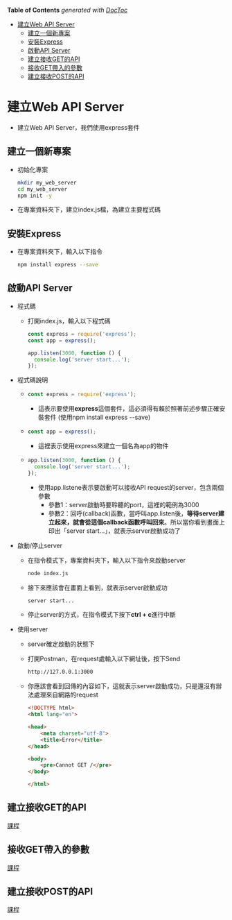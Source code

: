 <!-- START doctoc generated TOC please keep comment here to allow auto update -->
<!-- DON'T EDIT THIS SECTION, INSTEAD RE-RUN doctoc TO UPDATE -->
**Table of Contents**  *generated with [DocToc](https://github.com/thlorenz/doctoc)*

- [建立Web API Server](#%E5%BB%BA%E7%AB%8Bweb-api-server)
  - [建立一個新專案](#%E5%BB%BA%E7%AB%8B%E4%B8%80%E5%80%8B%E6%96%B0%E5%B0%88%E6%A1%88)
  - [安裝Express](#%E5%AE%89%E8%A3%9Dexpress)
  - [啟動API Server](#%E5%95%9F%E5%8B%95api-server)
  - [建立接收GET的API](#%E5%BB%BA%E7%AB%8B%E6%8E%A5%E6%94%B6get%E7%9A%84api)
  - [接收GET帶入的參數](#%E6%8E%A5%E6%94%B6get%E5%B8%B6%E5%85%A5%E7%9A%84%E5%8F%83%E6%95%B8)
  - [建立接收POST的API](#%E5%BB%BA%E7%AB%8B%E6%8E%A5%E6%94%B6post%E7%9A%84api)

<!-- END doctoc generated TOC please keep comment here to allow auto update -->

# 建立Web API Server

- 建立Web API Server，我們使用express套件

## 建立一個新專案

- 初始化專案

  ```bash
  mkdir my_web_server
  cd my_web_server
  npm init -y
  ```

- 在專案資料夾下，建立index.js檔，為建立主要程式碼

## 安裝Express

- 在專案資料夾下，輸入以下指令

  ```bash
  npm install express --save
  ```

## 啟動API Server

- 程式碼

  - 打開index.js，輸入以下程式碼

    ```javascript
    const express = require('express');
    const app = express();
    
    app.listen(3000, function () {
      console.log('server start...');
    });
    ```

- 程式碼說明

  - ```javascript
    const express = require('express');
    ```

    - 這表示要使用**express**這個套件，這必須得有賴於照著前述步驟正確安裝套件 (使用npm install express --save)

  - ```javascript
    const app = express();
    ```

    - 這裡表示使用express來建立一個名為app的物件

  - ```javascript
    app.listen(3000, function () {
      console.log('server start...');
    });
    ```

    - 使用app.listene表示要啟動可以接收API request的server，包含兩個參數
      - 參數1：server啟動時要聆聽的port，這裡的範例為3000
      - 參數2：回呼(callback)函數，當呼叫app.listen後，**等待server建立起來，就會從這個callback函數呼叫回來**。所以當你看到畫面上印出「server start...」，就表示server啟動成功了

- 啟動/停止server

  - 在指令模式下，專案資料夾下，輸入以下指令來啟動server

    ```bash
    node index.js
    ```

  - 接下來應該會在畫面上看到，就表示server啟動成功

    ```bash
    server start...
    ```

  - 停止server的方式，在指令模式下按下**ctrl + c**進行中斷

- 使用server

  - server確定啟動的狀態下

  - 打開Postman，在request處輸入以下網址後，按下Send

    ```bash
    http://127.0.0.1:3000
    ```

  - 你應該會看到回傳的內容如下，這就表示server啟動成功，只是還沒有辦法處理來自網路的request

    ```html
    <!DOCTYPE html>
    <html lang="en">
    
    <head>
    	<meta charset="utf-8">
    	<title>Error</title>
    </head>
    
    <body>
    	<pre>Cannot GET /</pre>
    </body>
    
    </html>
    ```

## 建立接收GET的API

[課程](https://github.com/silencecork/nodejs-api-workshop/tree/master/server/01.get_api)

## 接收GET帶入的參數

[課程](https://github.com/silencecork/nodejs-api-workshop/tree/master/server/02.get_api_param)

## 建立接收POST的API

[課程](https://github.com/silencecork/nodejs-api-workshop/tree/master/server/03.post_api)

